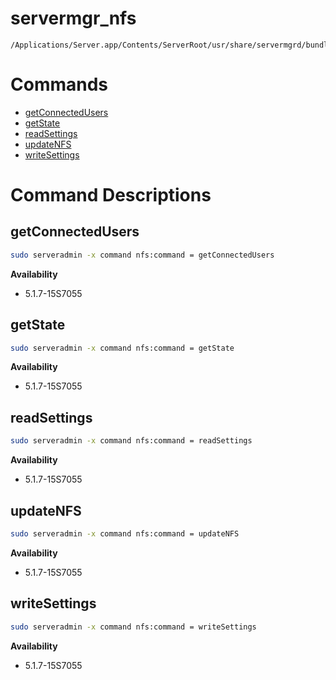 # servermgr_nfs

```console
/Applications/Server.app/Contents/ServerRoot/usr/share/servermgrd/bundles/servermgr_nfs.bundle/Contents/MacOS/servermgr_nfs
```

# Commands

* [getConnectedUsers](https://github.com/erikberglund/servermgr_commands/blob/master/servermgr_nfs.md#getconnectedusers)
* [getState](https://github.com/erikberglund/servermgr_commands/blob/master/servermgr_nfs.md#getstate)
* [readSettings](https://github.com/erikberglund/servermgr_commands/blob/master/servermgr_nfs.md#readsettings)
* [updateNFS](https://github.com/erikberglund/servermgr_commands/blob/master/servermgr_nfs.md#updatenfs)
* [writeSettings](https://github.com/erikberglund/servermgr_commands/blob/master/servermgr_nfs.md#writesettings)

# Command Descriptions

## getConnectedUsers

```bash
sudo serveradmin -x command nfs:command = getConnectedUsers
```

**Availability**
* 5.1.7-15S7055

## getState

```bash
sudo serveradmin -x command nfs:command = getState
```

**Availability**
* 5.1.7-15S7055

## readSettings

```bash
sudo serveradmin -x command nfs:command = readSettings
```

**Availability**
* 5.1.7-15S7055

## updateNFS

```bash
sudo serveradmin -x command nfs:command = updateNFS
```

**Availability**
* 5.1.7-15S7055

## writeSettings

```bash
sudo serveradmin -x command nfs:command = writeSettings
```

**Availability**
* 5.1.7-15S7055


